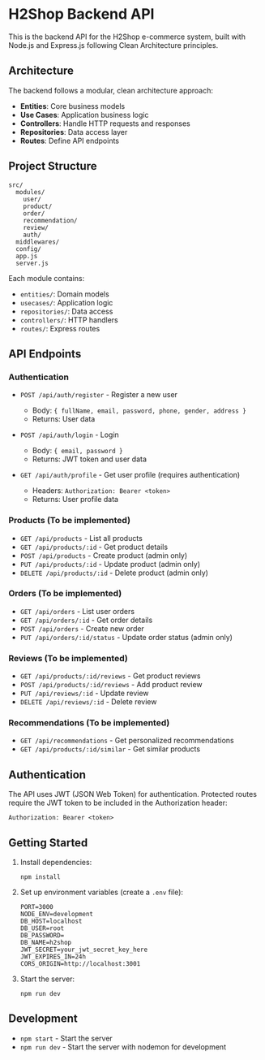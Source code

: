 # H2Shop Backend API

This is the backend API for the H2Shop e-commerce system, built with Node.js and Express.js following Clean Architecture principles.

## Architecture

The backend follows a modular, clean architecture approach:

- **Entities**: Core business models
- **Use Cases**: Application business logic
- **Controllers**: Handle HTTP requests and responses
- **Repositories**: Data access layer
- **Routes**: Define API endpoints

## Project Structure

```
src/
  modules/
    user/
    product/
    order/
    recommendation/
    review/
    auth/
  middlewares/
  config/
  app.js
  server.js
```

Each module contains:
- `entities/`: Domain models
- `usecases/`: Application logic
- `repositories/`: Data access
- `controllers/`: HTTP handlers
- `routes/`: Express routes

## API Endpoints

### Authentication

- `POST /api/auth/register` - Register a new user
  - Body: `{ fullName, email, password, phone, gender, address }`
  - Returns: User data

- `POST /api/auth/login` - Login
  - Body: `{ email, password }`
  - Returns: JWT token and user data

- `GET /api/auth/profile` - Get user profile (requires authentication)
  - Headers: `Authorization: Bearer <token>`
  - Returns: User profile data

### Products (To be implemented)

- `GET /api/products` - List all products
- `GET /api/products/:id` - Get product details
- `POST /api/products` - Create product (admin only)
- `PUT /api/products/:id` - Update product (admin only)
- `DELETE /api/products/:id` - Delete product (admin only)

### Orders (To be implemented)

- `GET /api/orders` - List user orders
- `GET /api/orders/:id` - Get order details
- `POST /api/orders` - Create new order
- `PUT /api/orders/:id/status` - Update order status (admin only)

### Reviews (To be implemented)

- `GET /api/products/:id/reviews` - Get product reviews
- `POST /api/products/:id/reviews` - Add product review
- `PUT /api/reviews/:id` - Update review
- `DELETE /api/reviews/:id` - Delete review

### Recommendations (To be implemented)

- `GET /api/recommendations` - Get personalized recommendations
- `GET /api/products/:id/similar` - Get similar products

## Authentication

The API uses JWT (JSON Web Token) for authentication. Protected routes require the JWT token to be included in the Authorization header:

```
Authorization: Bearer <token>
```

## Getting Started

1. Install dependencies:
   ```
   npm install
   ```

2. Set up environment variables (create a `.env` file):
   ```
   PORT=3000
   NODE_ENV=development
   DB_HOST=localhost
   DB_USER=root
   DB_PASSWORD=
   DB_NAME=h2shop
   JWT_SECRET=your_jwt_secret_key_here
   JWT_EXPIRES_IN=24h
   CORS_ORIGIN=http://localhost:3001
   ```

3. Start the server:
   ```
   npm run dev
   ```

## Development

- `npm start` - Start the server
- `npm run dev` - Start the server with nodemon for development